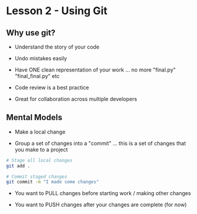 # Lesson 2 - Using Git

## Why use git?

* Understand the story of your code

* Undo mistakes easily

* Have ONE clean representation of your work ... no more "final.py" "final_final.py" etc

* Code review is a best practice

* Great for collaboration across multiple developers

## Mental Models

* Make a local change

* Group a set of changes into a "commit" ... this is a set of changes that you make to a project

```bash
# Stage all local changes
git add .

# Commit staged changes
git commit -m "I made some changes"
```

* You want to PULL changes before starting work / making other changes

* You want to PUSH changes after your changes are complete (for now)
